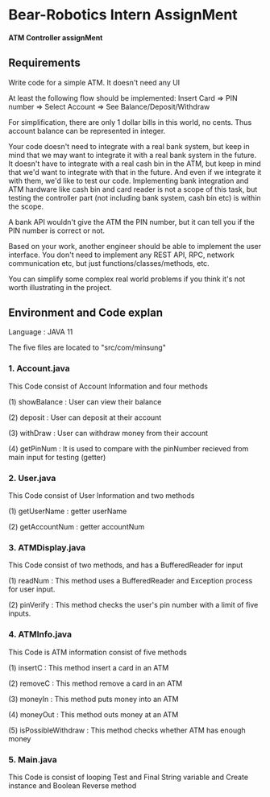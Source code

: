 # Bear-Robotics Intern AssignMent

#### ATM Controller assignMent



## Requirements

Write code for a simple ATM. It doesn't need any UI

At least the following flow should be implemented: Insert Card => PIN number => Select Account => See Balance/Deposit/Withdraw

For simplification, there are only 1 dollar bills in this world, no cents. Thus account balance can be represented in integer.

Your code doesn't need to integrate with a real bank system, but keep in mind that we may want to integrate it with a real bank system in the future. It doesn't have to integrate with a real cash bin in the ATM, but keep in mind that we'd want to integrate with that in the future. And even if we integrate it with them, we'd like to test our code. Implementing bank integration and ATM hardware like cash bin and card reader is not a scope of this task, but testing the controller part (not including bank system, cash bin etc) is within the scope.

A bank API wouldn't give the ATM the PIN number, but it can tell you if the PIN number is correct or not.

Based on your work, another engineer should be able to implement the user interface. You don't need to implement any REST API, RPC, network communication etc, but just functions/classes/methods, etc.

You can simplify some complex real world problems if you think it's not worth illustrating in the project.

## Environment and Code explan
Language : JAVA 11

The five files are located to "src/com/minsung"

### 1. Account.java
This Code consist of Account Information and four methods

(1) showBalance : User can view their balance

(2) deposit : User can deposit at their account

(3) withDraw : User can withdraw money from their account

(4) getPinNum : It is used to compare with the pinNumber recieved from main input for testing (getter)

### 2. User.java
This Code consist of User Information and two methods

(1) getUserName : getter userName

(2) getAccountNum : getter accountNum

### 3. ATMDisplay.java
This Code consist of two methods, and has a BufferedReader for input

(1) readNum : This method uses a BufferedReader and Exception process for user input.

(2) pinVerify : This method checks the user's pin number with a limit of five inputs.

### 4. ATMInfo.java

This Code is ATM information consist of five methods

(1) insertC : This method insert a card in an ATM

(2) removeC : This method remove a card in an ATM

(3) moneyIn : This method puts money into an ATM

(4) moneyOut : This method outs money at an ATM

(5) isPossibleWithdraw : This method checks whether ATM has enough money

### 5. Main.java

This Code is consist of looping Test and Final String variable and Create instance and Boolean Reverse method
